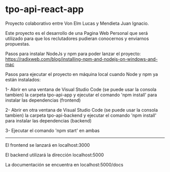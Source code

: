 # tpo-api-react-app

Proyecto colaborativo entre Von Elm Lucas y Mendieta Juan Ignacio.

Este proyecto es el desarrollo de una Pagina Web Personal que será utilizado para que los reclutadores pudieran conocernos y enviarnos propuestas.

Pasos para instalar NodeJs y npm para poder lanzar el proyecto:
https://radixweb.com/blog/installing-npm-and-nodejs-on-windows-and-mac

Pasos para ejecutar el proyecto en máquina local cuando Node y npm ya están instalados:

1- Abrir en una ventana de Visual Studio Code (se puede usar la consola tambien) la carpeta tpo-api-app y ejecutar el comando 'npm install' para instalar las dependencias (frontend)

2- Abrir en otra ventana de Visual Studio Code (se puede usar la consola tambien) la carpeta tpo-api-backend y ejecutar el comando 'npm install' para instalar las dependencias (backend)

3- Ejecutar el comando 'npm start' en ambas

------------------------------------------------------------------------------------

El frontend se lanzará en localhost:3000

El backend utilizará la dirección localhost:5000

La documentación se encuentra en localhost:5000/docs
